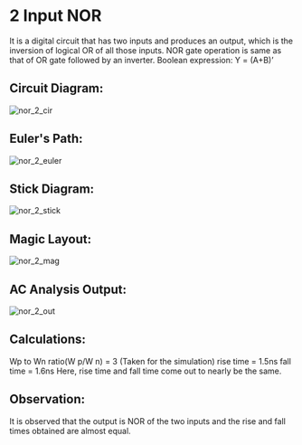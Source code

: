 # 2 Input NOR
It is a digital circuit that has two inputs and produces an output, which is the inversion of logical
OR of all those inputs. NOR gate operation is same as that of OR gate followed by an inverter.
Boolean expression: Y = (A+B)’

## Circuit Diagram:
![nor_2_cir](https://user-images.githubusercontent.com/108890713/219012242-872db36f-79b8-487e-91f8-058ba4da83fa.jpeg)

## Euler's Path:
![nor_2_euler](https://user-images.githubusercontent.com/108890713/219012334-b033429b-edac-46f7-9ef4-4767fcde1a6a.jpeg)

## Stick Diagram:
![nor_2_stick](https://user-images.githubusercontent.com/108890713/219012562-ebc16474-e62f-4998-8bf5-369ce303f4ae.jpeg)

## Magic Layout:
![nor_2_mag](https://user-images.githubusercontent.com/108890713/219012689-8a293ee3-2ee5-4b1d-a5d1-036d836db97c.png)

## AC Analysis Output:
![nor_2_out](https://user-images.githubusercontent.com/108890713/219012792-b5fcb07e-d47b-4f66-8b75-d42fa7a1e72a.png)

## Calculations:
Wp to Wn ratio(W p/W n) = 3 (Taken for the simulation)
rise time = 1.5ns
fall time = 1.6ns
Here, rise time and fall time come out to nearly be the same.

## Observation:
It is observed that the output is NOR of the two inputs and the rise and fall times obtained are
almost equal.
